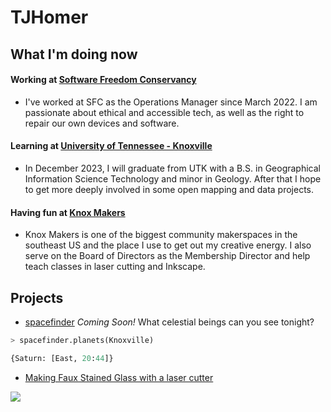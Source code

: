 # TJHomer

## What I'm doing now
#### Working at [Software Freedom Conservancy](https://sfconservancy.org/)  
* I've worked at SFC as the Operations Manager since March 2022. I am passionate about ethical and accessible tech, as well as the right to repair our own devices and software.
#### Learning at [University of Tennessee - Knoxville](https://geography.utk.edu/)  
* In December 2023, I will graduate from UTK with a B.S. in Geographical Information Science Technology and minor in Geology. After that I hope to get more deeply involved in some open mapping and data projects.
#### Having fun at [Knox Makers](knoxmakers.org)  
* Knox Makers is one of the biggest community makerspaces in the southeast US and the place I use to get out my creative energy. I also serve on the Board of Directors as the Membership Director and help teach classes in laser cutting and Inkscape.


## Projects

* [spacefinder](https://pypi.org/project/spacefinder/) *Coming Soon!* What celestial beings can you see tonight?
```python
> spacefinder.planets(Knoxville)

{Saturn: [East, 20:44]}
```

* [Making Faux Stained Glass with a laser cutter](https://www.linkedin.com/pulse/faux-stained-glass-using-laser-cutter-tracy-homer/?trk=public_profile-settings_article_view)

![](https://media.licdn.com/dms/image/D4E12AQFmoA4YrkVskg/article-cover_image-shrink_720_1280/0/1668264910150?e=1682553600&v=beta&t=TTAuDyNwkdBkqLzPGXYpMOOd8dW8ftl1Xw85nP_xBoI)

